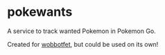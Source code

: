 # pokewants
A service to track wanted Pokemon in Pokemon Go.

Created for [wobbotfet](https://github.com/Sigafoos/wobbotfet), but could be used on its own!

